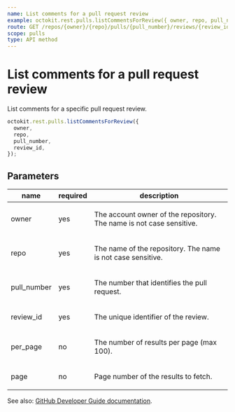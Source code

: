 ```yaml
---
name: List comments for a pull request review
example: octokit.rest.pulls.listCommentsForReview({ owner, repo, pull_number, review_id })
route: GET /repos/{owner}/{repo}/pulls/{pull_number}/reviews/{review_id}/comments
scope: pulls
type: API method
---
```


# List comments for a pull request review

List comments for a specific pull request review.

```js
octokit.rest.pulls.listCommentsForReview({
  owner,
  repo,
  pull_number,
  review_id,
});
```

## Parameters

<table>
  <thead>
    <tr>
      <th>name</th>
      <th>required</th>
      <th>description</th>
    </tr>
  </thead>
  <tbody>
    <tr><td>owner</td><td>yes</td><td>

The account owner of the repository. The name is not case sensitive.

</td></tr>
<tr><td>repo</td><td>yes</td><td>

The name of the repository. The name is not case sensitive.

</td></tr>
<tr><td>pull_number</td><td>yes</td><td>

The number that identifies the pull request.

</td></tr>
<tr><td>review_id</td><td>yes</td><td>

The unique identifier of the review.

</td></tr>
<tr><td>per_page</td><td>no</td><td>

The number of results per page (max 100).

</td></tr>
<tr><td>page</td><td>no</td><td>

Page number of the results to fetch.

</td></tr>
  </tbody>
</table>

See also: [GitHub Developer Guide documentation](https://docs.github.com/enterprise-cloud@latest//rest/reference/pulls#list-comments-for-a-pull-request-review).
